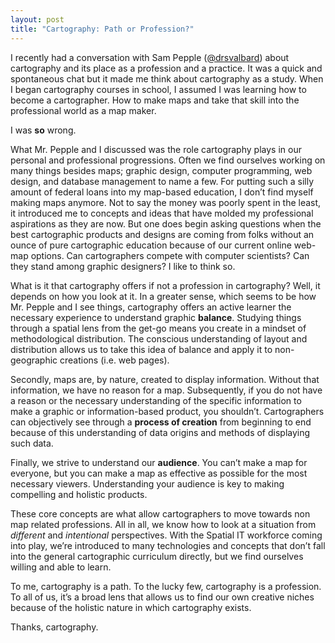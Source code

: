 ```yaml
---
layout: post
title: "Cartography: Path or Profession?"
---
```


I recently had a conversation with Sam Pepple ([@drsvalbard](https://twitter.com/DrSvalbard)) about cartography and its place as a profession and a practice. It was a quick and spontaneous chat but it made me think about cartography as a study. When I began cartography courses in school, I assumed I was learning how to become a cartographer. How to make maps and take that skill into the professional world as a map maker.

I was **so** wrong.

What Mr. Pepple and I discussed was the role cartography plays in our personal and professional progressions. Often we find ourselves working on many things besides maps; graphic design, computer programming, web design, and database management to name a few. For putting such a silly amount of federal loans into my map-based education, I don’t find myself making maps anymore. Not to say the money was poorly spent in the least, it introduced me to concepts and ideas that have molded my professional aspirations as they are now. But one does begin asking questions when the best cartographic products and designs are coming from folks without an ounce of pure cartographic education because of our current online web-map options. Can cartographers compete with computer scientists? Can they stand among graphic designers? I like to think so.

What is it that cartography offers if not a profession in cartography? Well, it depends on how you look at it. In a greater sense, which seems to be how Mr. Pepple and I see things, cartography offers an active learner the necessary experience to understand graphic **balance**. Studying things through a spatial lens from the get-go means you create in a mindset of methodological distribution. The conscious understanding of layout and distribution allows us to take this idea of balance and apply it to non-geographic creations (i.e. web pages).

Secondly, maps are, by nature, created to display information. Without that information, we have no reason for a map. Subsequently, if you do not have a reason or the necessary understanding of the specific information to make a graphic or information-based product, you shouldn’t. Cartographers can objectively see through a **process of creation** from beginning to end because of this understanding of data origins and methods of displaying such data.

Finally, we strive to understand our **audience**. You can’t make a map for everyone, but you can make a map as effective as possible for the most necessary viewers. Understanding your audience is key to making compelling and holistic products.

These core concepts are what allow cartographers to move towards non map related professions. All in all, we know how to look at a situation from *different* and *intentional* perspectives. With the Spatial IT workforce coming into play, we’re introduced to many technologies and concepts that don’t fall into the general cartographic curriculum directly, but we find ourselves willing and able to learn.

To me, cartography is a path. To the lucky few, cartography is a profession. To all of us, it’s a broad lens that allows us to find our own creative niches because of the holistic nature in which cartography exists.

Thanks, cartography.